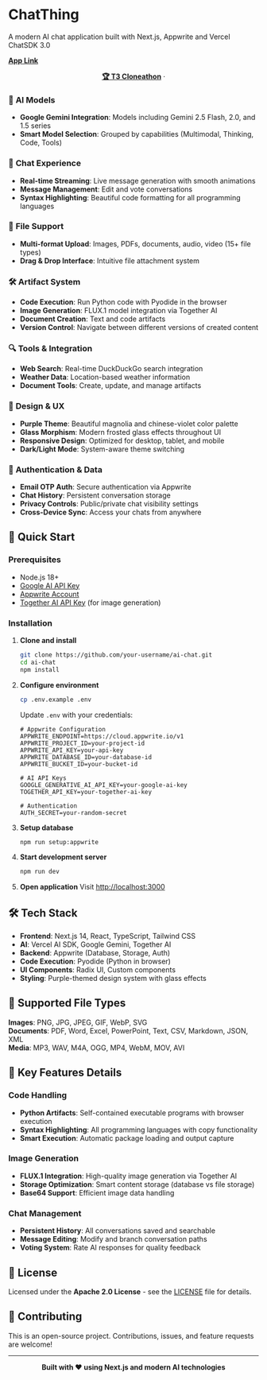 # ChatThing

A modern AI chat application built with Next.js, Appwrite and Vercel ChatSDK 3.0

<a href="ai-chat-lime-beta.vercel.app"><strong>App Link</strong></a>

<p align="center">
  <a href="https://cloneathon.t3.chat/"><strong>🏆 T3 Cloneathon</strong></a> ·
</p>

### 🤖 **AI Models**
- **Google Gemini Integration**: Models including Gemini 2.5 Flash, 2.0, and 1.5 series
- **Smart Model Selection**: Grouped by capabilities (Multimodal, Thinking, Code, Tools)


### 💬 **Chat Experience**
- **Real-time Streaming**: Live message generation with smooth animations
- **Message Management**: Edit and vote conversations
- **Syntax Highlighting**: Beautiful code formatting for all programming languages

### 📎 **File Support**
- **Multi-format Upload**: Images, PDFs, documents, audio, video (15+ file types)
- **Drag & Drop Interface**: Intuitive file attachment system

### 🛠 **Artifact System**
- **Code Execution**: Run Python code with Pyodide in the browser
- **Image Generation**: FLUX.1 model integration via Together AI
- **Document Creation**: Text and code artifacts
- **Version Control**: Navigate between different versions of created content

### 🔍 **Tools & Integration**
- **Web Search**: Real-time DuckDuckGo search integration
- **Weather Data**: Location-based weather information
- **Document Tools**: Create, update, and manage artifacts

### 🎨 **Design & UX**
- **Purple Theme**: Beautiful magnolia and chinese-violet color palette
- **Glass Morphism**: Modern frosted glass effects throughout UI
- **Responsive Design**: Optimized for desktop, tablet, and mobile
- **Dark/Light Mode**: System-aware theme switching

### 🔐 **Authentication & Data**
- **Email OTP Auth**: Secure authentication via Appwrite
- **Chat History**: Persistent conversation storage
- **Privacy Controls**: Public/private chat visibility settings
- **Cross-Device Sync**: Access your chats from anywhere

## 🚀 Quick Start

### Prerequisites
- Node.js 18+
- [Google AI API Key](https://aistudio.google.com/app/apikey)
- [Appwrite Account](https://cloud.appwrite.io)
- [Together AI API Key](https://api.together.xyz) (for image generation)

### Installation

1. **Clone and install**
   ```bash
   git clone https://github.com/your-username/ai-chat.git
   cd ai-chat
   npm install
   ```

2. **Configure environment**
   ```bash
   cp .env.example .env
   ```
   
   Update `.env` with your credentials:
   ```env
   # Appwrite Configuration
   APPWRITE_ENDPOINT=https://cloud.appwrite.io/v1
   APPWRITE_PROJECT_ID=your-project-id
   APPWRITE_API_KEY=your-api-key
   APPWRITE_DATABASE_ID=your-database-id
   APPWRITE_BUCKET_ID=your-bucket-id
   
   # AI API Keys
   GOOGLE_GENERATIVE_AI_API_KEY=your-google-ai-key
   TOGETHER_API_KEY=your-together-ai-key
   
   # Authentication
   AUTH_SECRET=your-random-secret
   ```

3. **Setup database**
   ```bash
   npm run setup:appwrite
   ```

4. **Start development server**
   ```bash
   npm run dev
   ```

5. **Open application**
   Visit [http://localhost:3000](http://localhost:3000)

## 🛠 Tech Stack

- **Frontend**: Next.js 14, React, TypeScript, Tailwind CSS
- **AI**: Vercel AI SDK, Google Gemini, Together AI
- **Backend**: Appwrite (Database, Storage, Auth)
- **Code Execution**: Pyodide (Python in browser)
- **UI Components**: Radix UI, Custom components
- **Styling**: Purple-themed design system with glass effects

## 📱 Supported File Types

**Images**: PNG, JPG, JPEG, GIF, WebP, SVG  
**Documents**: PDF, Word, Excel, PowerPoint, Text, CSV, Markdown, JSON, XML  
**Media**: MP3, WAV, M4A, OGG, MP4, WebM, MOV, AVI

## 🔧 Key Features Details

### Code Handling
- **Python Artifacts**: Self-contained executable programs with browser execution
- **Syntax Highlighting**: All programming languages with copy functionality
- **Smart Execution**: Automatic package loading and output capture

### Image Generation
- **FLUX.1 Integration**: High-quality image generation via Together AI
- **Storage Optimization**: Smart content storage (database vs file storage)
- **Base64 Support**: Efficient image data handling

### Chat Management
- **Persistent History**: All conversations saved and searchable
- **Message Editing**: Modify and branch conversation paths
- **Voting System**: Rate AI responses for quality feedback

## 📄 License

Licensed under the **Apache 2.0 License** - see the [LICENSE](LICENSE) file for details.

## 🤝 Contributing

This is an open-source project. Contributions, issues, and feature requests are welcome!

---

<div align="center">
  <strong>Built with ❤️ using Next.js and modern AI technologies</strong>
</div>
